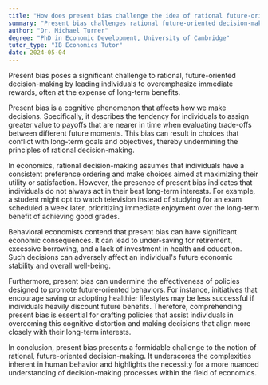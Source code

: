 ```yaml
---
title: "How does present bias challenge the idea of rational future-oriented decision-making?"
summary: "Present bias challenges rational future-oriented decision-making by causing individuals to overvalue immediate rewards at the expense of long-term benefits."
author: "Dr. Michael Turner"
degree: "PhD in Economic Development, University of Cambridge"
tutor_type: "IB Economics Tutor"
date: 2024-05-04
---
```


Present bias poses a significant challenge to rational, future-oriented decision-making by leading individuals to overemphasize immediate rewards, often at the expense of long-term benefits.

Present bias is a cognitive phenomenon that affects how we make decisions. Specifically, it describes the tendency for individuals to assign greater value to payoffs that are nearer in time when evaluating trade-offs between different future moments. This bias can result in choices that conflict with long-term goals and objectives, thereby undermining the principles of rational decision-making.

In economics, rational decision-making assumes that individuals have a consistent preference ordering and make choices aimed at maximizing their utility or satisfaction. However, the presence of present bias indicates that individuals do not always act in their best long-term interests. For example, a student might opt to watch television instead of studying for an exam scheduled a week later, prioritizing immediate enjoyment over the long-term benefit of achieving good grades.

Behavioral economists contend that present bias can have significant economic consequences. It can lead to under-saving for retirement, excessive borrowing, and a lack of investment in health and education. Such decisions can adversely affect an individual's future economic stability and overall well-being.

Furthermore, present bias can undermine the effectiveness of policies designed to promote future-oriented behaviors. For instance, initiatives that encourage saving or adopting healthier lifestyles may be less successful if individuals heavily discount future benefits. Therefore, comprehending present bias is essential for crafting policies that assist individuals in overcoming this cognitive distortion and making decisions that align more closely with their long-term interests.

In conclusion, present bias presents a formidable challenge to the notion of rational, future-oriented decision-making. It underscores the complexities inherent in human behavior and highlights the necessity for a more nuanced understanding of decision-making processes within the field of economics.
    